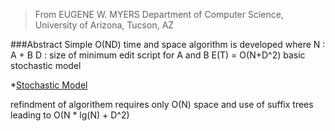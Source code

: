 >From EUGENE W. MYERS Department of Computer Science, University of Arizona, Tucson, AZ

###Abstract
Simple O(ND) time and space algorithm is developed where
N : A + B
D : size of minimum edit script for A and B
E(T) = O(N+D^2) basic stochastic model

*[Stochastic Model]()

refindment of algorithem requires only O(N) space and use of suffix trees leading to O(N * lg(N) + D^2)
